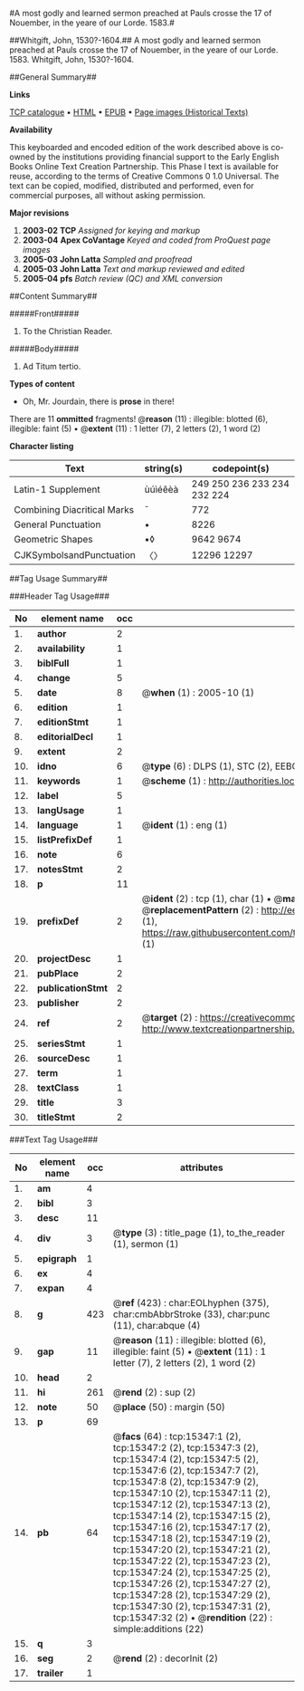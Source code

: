 #A most godly and learned sermon preached at Pauls crosse the 17 of Nouember, in the yeare of our Lorde. 1583.#

##Whitgift, John, 1530?-1604.##
A most godly and learned sermon preached at Pauls crosse the 17 of Nouember, in the yeare of our Lorde. 1583.
Whitgift, John, 1530?-1604.

##General Summary##

**Links**

[TCP catalogue](http://www.ota.ox.ac.uk/tcp/)  • 
[HTML](http://tei.it.ox.ac.uk/tcp/Texts-HTML/free/A15/A15132.html)  • 
[EPUB](http://tei.it.ox.ac.uk/tcp/Texts-EPUB/free/A15/A15132.epub) • 
[Page images (Historical Texts)](https://data.historicaltexts.jisc.ac.uk/view?pubId=eebo-99850161e&pageId=eebo-99850161e-15347-1)

**Availability**

This keyboarded and encoded edition of the
	       work described above is co-owned by the institutions
	       providing financial support to the Early English Books
	       Online Text Creation Partnership. This Phase I text is
	       available for reuse, according to the terms of Creative
	       Commons 0 1.0 Universal. The text can be copied,
	       modified, distributed and performed, even for
	       commercial purposes, all without asking permission.

**Major revisions**

1. __2003-02__ __TCP__ *Assigned for keying and markup*
1. __2003-04__ __Apex CoVantage__ *Keyed and coded from ProQuest page images*
1. __2005-03__ __John Latta__ *Sampled and proofread*
1. __2005-03__ __John Latta__ *Text and markup reviewed and edited*
1. __2005-04__ __pfs__ *Batch review (QC) and XML conversion*

##Content Summary##

#####Front#####

1. To the Christian Reader.

#####Body#####

1. Ad Titum tertio.

**Types of content**

  * Oh, Mr. Jourdain, there is **prose** in there!

There are 11 **ommitted** fragments! 
 @__reason__ (11) : illegible: blotted (6), illegible: faint (5)  •  @__extent__ (11) : 1 letter (7), 2 letters (2), 1 word (2)

**Character listing**


|Text|string(s)|codepoint(s)|
|---|---|---|
|Latin-1 Supplement|ùúìéêèà|249 250 236 233 234 232 224|
|Combining             Diacritical Marks|̄|772|
|General Punctuation|•|8226|
|Geometric Shapes|▪◊|9642 9674|
|CJKSymbolsandPunctuation|〈〉|12296 12297|

##Tag Usage Summary##

###Header Tag Usage###

|No|element name|occ|attributes|
|---|---|---|---|
|1.|__author__|2||
|2.|__availability__|1||
|3.|__biblFull__|1||
|4.|__change__|5||
|5.|__date__|8| @__when__ (1) : 2005-10 (1)|
|6.|__edition__|1||
|7.|__editionStmt__|1||
|8.|__editorialDecl__|1||
|9.|__extent__|2||
|10.|__idno__|6| @__type__ (6) : DLPS (1), STC (2), EEBO-CITATION (1), PROQUEST (1), VID (1)|
|11.|__keywords__|1| @__scheme__ (1) : http://authorities.loc.gov/ (1)|
|12.|__label__|5||
|13.|__langUsage__|1||
|14.|__language__|1| @__ident__ (1) : eng (1)|
|15.|__listPrefixDef__|1||
|16.|__note__|6||
|17.|__notesStmt__|2||
|18.|__p__|11||
|19.|__prefixDef__|2| @__ident__ (2) : tcp (1), char (1)  •  @__matchPattern__ (2) : ([0-9\-]+):([0-9IVX]+) (1), (.+) (1)  •  @__replacementPattern__ (2) : http://eebo.chadwyck.com/downloadtiff?vid=$1&page=$2 (1), https://raw.githubusercontent.com/textcreationpartnership/Texts/master/tcpchars.xml#$1 (1)|
|20.|__projectDesc__|1||
|21.|__pubPlace__|2||
|22.|__publicationStmt__|2||
|23.|__publisher__|2||
|24.|__ref__|2| @__target__ (2) : https://creativecommons.org/publicdomain/zero/1.0/ (1), http://www.textcreationpartnership.org/docs/. (1)|
|25.|__seriesStmt__|1||
|26.|__sourceDesc__|1||
|27.|__term__|1||
|28.|__textClass__|1||
|29.|__title__|3||
|30.|__titleStmt__|2||


###Text Tag Usage###

|No|element name|occ|attributes|
|---|---|---|---|
|1.|__am__|4||
|2.|__bibl__|3||
|3.|__desc__|11||
|4.|__div__|3| @__type__ (3) : title_page (1), to_the_reader (1), sermon (1)|
|5.|__epigraph__|1||
|6.|__ex__|4||
|7.|__expan__|4||
|8.|__g__|423| @__ref__ (423) : char:EOLhyphen (375), char:cmbAbbrStroke (33), char:punc (11), char:abque (4)|
|9.|__gap__|11| @__reason__ (11) : illegible: blotted (6), illegible: faint (5)  •  @__extent__ (11) : 1 letter (7), 2 letters (2), 1 word (2)|
|10.|__head__|2||
|11.|__hi__|261| @__rend__ (2) : sup (2)|
|12.|__note__|50| @__place__ (50) : margin (50)|
|13.|__p__|69||
|14.|__pb__|64| @__facs__ (64) : tcp:15347:1 (2), tcp:15347:2 (2), tcp:15347:3 (2), tcp:15347:4 (2), tcp:15347:5 (2), tcp:15347:6 (2), tcp:15347:7 (2), tcp:15347:8 (2), tcp:15347:9 (2), tcp:15347:10 (2), tcp:15347:11 (2), tcp:15347:12 (2), tcp:15347:13 (2), tcp:15347:14 (2), tcp:15347:15 (2), tcp:15347:16 (2), tcp:15347:17 (2), tcp:15347:18 (2), tcp:15347:19 (2), tcp:15347:20 (2), tcp:15347:21 (2), tcp:15347:22 (2), tcp:15347:23 (2), tcp:15347:24 (2), tcp:15347:25 (2), tcp:15347:26 (2), tcp:15347:27 (2), tcp:15347:28 (2), tcp:15347:29 (2), tcp:15347:30 (2), tcp:15347:31 (2), tcp:15347:32 (2)  •  @__rendition__ (22) : simple:additions (22)|
|15.|__q__|3||
|16.|__seg__|2| @__rend__ (2) : decorInit (2)|
|17.|__trailer__|1||
